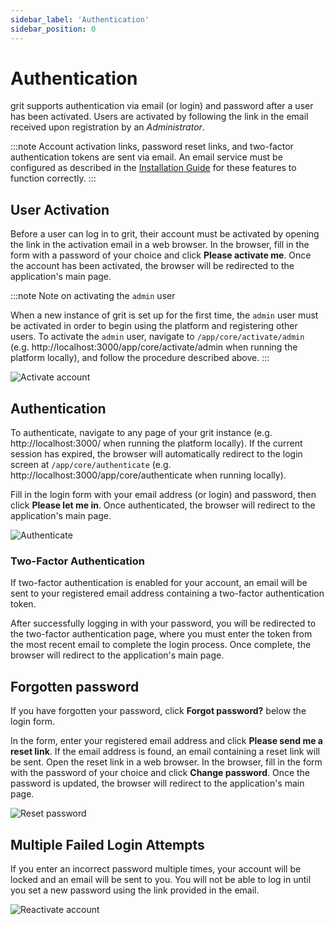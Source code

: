 ```yaml
---
sidebar_label: 'Authentication'
sidebar_position: 0
---
```


# Authentication

grit supports authentication via email (or login) and password after a user has been activated. Users are activated by following the link in the email received upon registration by an _Administrator_.

:::note
Account activation links, password reset links, and two-factor authentication tokens are sent via email. An email service must be configured as described in the [Installation Guide](/getting-started#mail-service-configuration) for these features to function correctly.
:::

## User Activation

Before a user can log in to grit, their account must be activated by opening the link in the activation email in a web browser. In the browser, fill in the form with a password of your choice and click **Please activate me**. Once the account has been activated, the browser will be redirected to the application's main page.

:::note Note on activating the `admin` user

When a new instance of grit is set up for the first time, the `admin` user must be activated in order to begin using the platform and registering other users. To activate the `admin` user, navigate to `/app/core/activate/admin` (e.g. http://localhost:3000/app/core/activate/admin when running the platform locally), and follow the procedure described above.
:::

![Activate account](./assets/activate_admin.png)

## Authentication

To authenticate, navigate to any page of your grit instance (e.g. http://localhost:3000/ when running the platform locally). If the current session has expired, the browser will automatically redirect to the login screen at `/app/core/authenticate` (e.g. http://localhost:3000/app/core/authenticate when running locally).

Fill in the login form with your email address (or login) and password, then click **Please let me in**. Once authenticated, the browser will redirect to the application's main page.

![Authenticate](./assets/authenticate.png)

### Two-Factor Authentication

If two-factor authentication is enabled for your account, an email will be sent to your registered email address containing a two-factor authentication token.

After successfully logging in with your password, you will be redirected to the two-factor authentication page, where you must enter the token from the most recent email to complete the login process. Once complete, the browser will redirect to the application's main page.

## Forgotten password

If you have forgotten your password, click **Forgot password?** below the login form.

In the form, enter your registered email address and click **Please send me a reset link**. If the email address is found, an email containing a reset link will be sent. Open the reset link in a web browser. In the browser, fill in the form with the password of your choice and click **Change password**. Once the password is updated, the browser will redirect to the application's main page.

![Reset password](./assets/password_reset.png)

## Multiple Failed Login Attempts

If you enter an incorrect password multiple times, your account will be locked and an email will be sent to you. You will not be able to log in until you set a new password using the link provided in the email.

![Reactivate account](./assets/reactivate.png)
